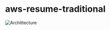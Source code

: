 # aws-resume-traditional

![Archittecture](https://user-images.githubusercontent.com/97241128/171684250-55b9886d-3f54-4dc0-b085-db3f692c699b.png)
